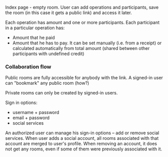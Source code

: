 Index page - empty room. User can add operations and participants, save the room (in this case it gets a public link) and access it later.

Each operation has amount and one or more participants. Each participant in a particular operation has:
- Amount that he paid
- Amount that he has to pay. It can be set manually (i.e. from a receipt) or calculated automatically from total amount (shared between other participants with undefined credit)


### Collaboration flow

Public rooms are fully accessible for anybody with the link. A signed-in user can "bookmark" any public room (how?)

Private rooms can only be created by signed-in users.

Sign in options:
- username + password
- email + password
- social services

An authorized user can manage his sign-in options – add or remove social services. When user adds a social account, all rooms associated with that account are merged to user's profile. When removing an account, it does not get any rooms, even if some of them were previously associated with it.




